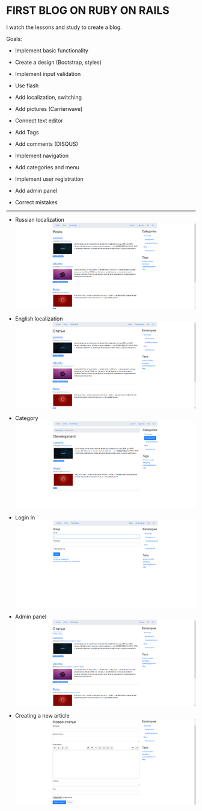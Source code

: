 # FIRST BLOG ON RUBY ON RAILS

I watch the lessons and study to create a blog.

Goals:

* Implement basic functionality

* Create a design (Bootstrap, styles)

* Implement input validation

* Use flash

* Add localization, switching

* Add pictures (Carrierwave)

* Connect text editor

* Add Tags

* Add comments (DISQUS)

* Implement navigation

* Add categories and menu

* Implement user registration

* Add admin panel

* Correct mistakes

***

* Russian localization
![alt text](Images/en.png)

* English localization
![alt text](Images/ru.png)

* Category
![alt text](Images/Development.png)

* Login In
![alt text](Images/LoginIN.png)

* Admin panel
![alt text](Images/Admin.png)

* Creating a new article
![alt text](Images/NewArticle.png)
